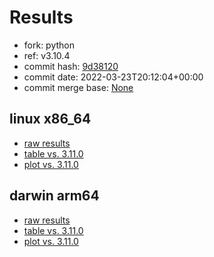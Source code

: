# Results

- fork: python
- ref: v3.10.4
- commit hash: [9d38120](https://github.com/python/cpython/commit/9d38120)
- commit date: 2022-03-23T20:12:04+00:00
- commit merge base: [None](https://github.com/python/cpython/commit/None)

## linux x86_64

- [raw results](bm-20220323-linux-x86_64-python-main-3.10.4-9d38120.json)
- [table vs. 3.11.0](bm-20220323-linux-x86_64-python-main-3.10.4-9d38120-vs-3.11.0.md)
- [plot vs. 3.11.0](bm-20220323-linux-x86_64-python-main-3.10.4-9d38120-vs-3.11.0.png)

## darwin arm64

- [raw results](bm-20220323-darwin-arm64-python-v3.10.4-3.10.4-9d38120.json)
- [table vs. 3.11.0](bm-20220323-darwin-arm64-python-v3.10.4-3.10.4-9d38120-vs-3.11.0.md)
- [plot vs. 3.11.0](bm-20220323-darwin-arm64-python-v3.10.4-3.10.4-9d38120-vs-3.11.0.png)

